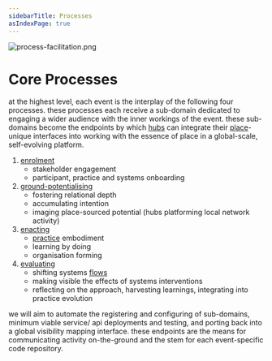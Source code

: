 ```yaml
---
sidebarTitle: Processes
asIndexPage: true
---
```


![process-facilitation.png](/process-facilitation.png)

# Core Processes
at the highest level, each event is the interplay of the following four processes. these processes each receive a sub-domain dedicated to engaging a wider audience with the inner workings of the event. these sub-domains become the endpoints by which [hubs](/collaborators/communities%20of%20place/hubs.md) can integrate their [place](/glossary/Place.md)-unique interfaces into working with the essence of place in a global-scale, self-evolving platform.

1. [enrolment](processes/enrolment/index.md) 
	- stakeholder engagement
	- participant, practice and systems onboarding
2. [ground-potentialising](/processes/ground-potentialising.md) 
	- fostering relational depth
	- accumulating intention
	- imaging place-sourced potential (hubs platforming local network activity)
3. [enacting](/processes/enactment) 
	- [practice](/glossary/Practice.md) embodiment
	- learning by doing
	- organisation forming
4. [evaluating](/processes/evaluation)
	- shifting systems [flows](https://metacurrency.org/faq/#qaef-1035)
	- making visible the effects of systems interventions 
	- reflecting on the approach, harvesting learnings, integrating into practice evolution

we will aim to automate the registering and configuring of sub-domains, minimum viable service/ api deployments and testing, and porting back into a global visibility mapping interface. these endpoints are the means for communicating activity on-the-ground and the stem for each event-specific code repository.